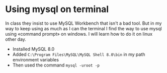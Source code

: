 # Using mysql on terminal

In class they insist to use MySQL Workbench that isn't a bad tool. But
in my way to keep using as much as I can the terminal I find the way to
use mysql using «command prompt» on windows. I will learn how to do it
on linux other day.

- Installed MySQL 8.0
- Added `C:\Program Files\MySQL\MySQL Shell 8.0\bin` in my path
  environment variables
- Then used the command `mysql -uroot -p`
